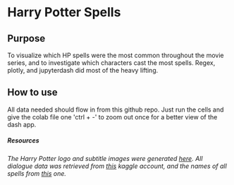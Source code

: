 # Harry Potter Spells 
## Purpose
To visualize which HP spells were the most common throughout the movie series, and to investigate which characters
cast the most spells. Regex, plotly, and jupyterdash did most of the heavy lifting.

## How to use
All data needed should flow in from this github repo. Just run the cells and give the colab file one 'ctrl + -' to zoom out once for a better 
view of the dash app. 

##### Resources
_The Harry Potter logo and subtitle images were generated [here](https://fontmeme.com/harry-potter-font/)._
_All dialogue data was retrieved from [this](https://www.kaggle.com/datasets/kornflex/harry-potter-movies-dataset?select=datasets) kaggle account, and the names_
_of all spells from [this](https://www.kaggle.com/datasets/gulsahdemiryurek/harry-potter-dataset) one._

